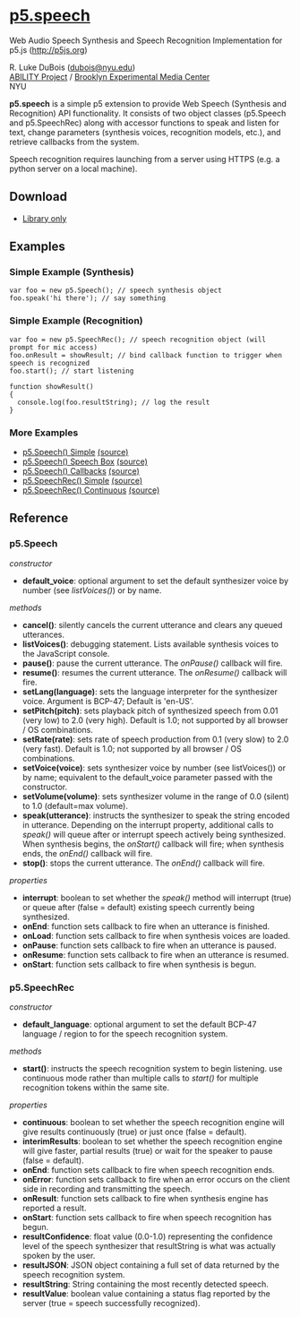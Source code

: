 # [p5.speech](https://idmnyu.github.io/p5.js-speech/)
Web Audio Speech Synthesis and Speech Recognition Implementation for p5.js (http://p5js.org)

R. Luke DuBois (dubois@nyu.edu)   
[ABILITY Project](http://ability.nyu.edu) / [Brooklyn Experimental Media Center](http://bxmc.poly.edu)   
NYU

**p5.speech** is a simple p5 extension to provide Web Speech (Synthesis and Recognition) API functionality.  It consists of two object classes (p5.Speech and p5.SpeechRec) along with accessor functions to speak and listen for text, change parameters (synthesis voices, recognition models, etc.), and retrieve callbacks from the system.

Speech recognition requires launching from a server using HTTPS (e.g. a python server on a local machine).

## Download
* [Library only](https://raw.githubusercontent.com/IDMNYU/p5.js-speech/master/lib/p5.speech.js)

## Examples

### Simple Example (Synthesis)
```
var foo = new p5.Speech(); // speech synthesis object
foo.speak('hi there'); // say something
```
### Simple Example (Recognition)
```
var foo = new p5.SpeechRec(); // speech recognition object (will prompt for mic access)
foo.onResult = showResult; // bind callback function to trigger when speech is recognized
foo.start(); // start listening

function showResult()
{
  console.log(foo.resultString); // log the result
}
```
### More Examples

* [p5.Speech() Simple](https://idmnyu.github.io/p5.js-speech/examples/01simple.html) [(source)](https://github.com/IDMNYU/p5.js-speech/blob/master/examples/01simple.html)
* [p5.Speech() Speech Box](https://idmnyu.github.io/p5.js-speech/examples/02speechbox.html) [(source)](https://github.com/IDMNYU/p5.js-speech/blob/master/examples/01speechbox.html)
* [p5.Speech() Callbacks](https://idmnyu.github.io/p5.js-speech/examples/03callbacks.html) [(source)](https://github.com/IDMNYU/p5.js-speech/blob/master/examples/03callbacks.html)
* [p5.SpeechRec() Simple](https://idmnyu.github.io/p5.js-speech/examples/04simplerecognition.html) [(source)](https://github.com/IDMNYU/p5.js-speech/blob/master/examples/04simplerecognition.html)
* [p5.SpeechRec() Continuous](https://idmnyu.github.io/p5.js-speech/examples/05continuousrecognition.html) [(source)](https://github.com/IDMNYU/p5.js-speech/blob/master/examples/05continuousrecognition.html)

## Reference

### p5.Speech

*constructor*
* **default_voice**: optional argument to set the default synthesizer voice by number (see *listVoices()*) or by name.

*methods*
* **cancel()**: silently cancels the current utterance and clears any queued utterances.
* **listVoices()**: debugging statement. Lists available synthesis voices to the JavaScript console.
* **pause()**: pause the current utterance. The *onPause()* callback will fire.
* **resume()**: resumes the current utterance. The *onResume()* callback will fire.
* **setLang(language)**: sets the language interpreter for the synthesizer voice. Argument is BCP-47; Default is 'en-US'.
* **setPitch(pitch)**: sets playback pitch of synthesized speech from 0.01 (very low) to 2.0 (very high). Default is 1.0; not supported by all browser / OS combinations.
* **setRate(rate)**: sets rate of speech production from 0.1 (very slow) to 2.0 (very fast). Default is 1.0; not supported by all browser / OS combinations.
* **setVoice(voice)**: sets synthesizer voice by number (see listVoices()) or by name; equivalent to the default_voice parameter passed with the constructor.
* **setVolume(volume)**: sets synthesizer volume in the range of 0.0 (silent) to 1.0 (default=max volume).
* **speak(utterance)**: instructs the synthesizer to speak the string encoded in utterance. Depending on the interrupt property, additional calls to *speak()* will queue after or interrupt speech actively being synthesized. When synthesis begins, the *onStart()* callback will fire; when synthesis ends, the *onEnd()* callback will fire.
* **stop()**: stops the current utterance. The *onEnd()* callback will fire.

*properties*
* **interrupt**: boolean to set whether the *speak()* method will interrupt (true) or queue after (false = default) existing speech currently being synthesized.
* **onEnd**: function sets callback to fire when an utterance is finished.
* **onLoad**: function sets callback to fire when synthesis voices are loaded.
* **onPause**: function sets callback to fire when an utterance is paused.
* **onResume**: function sets callback to fire when an utterance is resumed.
* **onStart**: function sets callback to fire when synthesis is begun.

### p5.SpeechRec

*constructor*
* **default_language**: optional argument to set the default BCP-47 language / region to for the speech recognition system.

*methods*
* **start()**: instructs the speech recognition system to begin listening. use continuous mode rather than multiple calls to *start()* for multiple recognition tokens within the same site.

*properties*
* **continuous**: boolean to set whether the speech recognition engine will give results continuously (true) or just once (false = default).
* **interimResults**: boolean to set whether the speech recognition engine will give faster, partial results (true) or wait for the speaker to pause (false = default).
* **onEnd**: function sets callback to fire when speech recognition ends.
* **onError**: function sets callback to fire when an error occurs on the client side in recording and transmitting the speech.
* **onResult**: function sets callback to fire when synthesis engine has reported a result.
* **onStart**: function sets callback to fire when speech recognition has begun.
* **resultConfidence**: float value (0.0-1.0) representing the confidence level of the speech synthesizer that resultString is what was actually spoken by the user.
* **resultJSON**: JSON object containing a full set of data returned by the speech recognition system.
* **resultString**: String containing the most recently detected speech.
* **resultValue**: boolean value containing a status flag reported by the server (true = speech successfully recognized).

